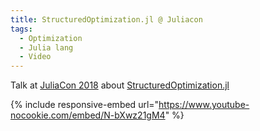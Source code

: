 ```yaml
---
title: StructuredOptimization.jl @ Juliacon
tags:
  - Optimization
  - Julia lang
  - Video
---
```


Talk at [JuliaCon 2018](https://juliacon.org/2018/) about [StructuredOptimization.jl](https://github.com/kul-forbes/StructuredOptimization.jl)

{% include responsive-embed url="https://www.youtube-nocookie.com/embed/N-bXwz21gM4" %}
